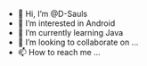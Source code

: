 - 👋 Hi, I’m @D-Sauls
- 👀 I’m interested in Android
- 🌱 I’m currently learning Java
- 💞️ I’m looking to collaborate on ...
- 📫 How to reach me ...

<!---
D-Sauls/D-Sauls is a ✨ special ✨ repository because its `README.md` (this file) appears on your GitHub profile.
You can click the Preview link to take a look at your changes.
--->
